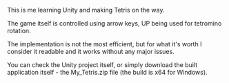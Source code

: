 This is me learning Unity and making Tetris on the way.

The game itself is controlled using arrow keys, UP being used for tetromino rotation.

The implementation is not the most efficient, but for what it's worth I consider it readable and it works without any major issues. 

You can check the Unity project itself, or simply download the built application itself - the My_Tetris.zip file (the build is x64 for Windows).